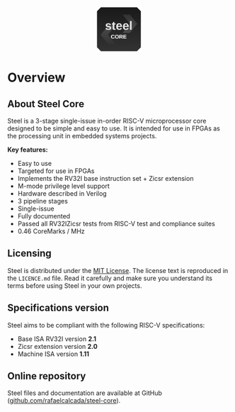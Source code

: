 <p align="center">
  <img width="100" src="images/steel-logo.png">
</p>

# Overview

## About Steel Core

Steel is a 3-stage single-issue in-order RISC-V microprocessor core designed to be simple and easy to use. It is intended for use in FPGAs as the processing unit in embedded systems projects.

**Key features:**

* Easy to use
* Targeted for use in FPGAs
* Implements the RV32I base instruction set + Zicsr extension
* M-mode privilege level support
* Hardware described in Verilog
* 3 pipeline stages
* Single-issue
* Fully documented
* Passed all RV32IZicsr tests from RISC-V test and compliance suites
* 0.46 CoreMarks / MHz

## Licensing

Steel is distributed under the [MIT License](https://en.wikipedia.org/wiki/MIT_License). The license text is reproduced in the `LICENCE.md` file. Read it carefully and make sure you understand its terms before using Steel in your own projects.

## Specifications version

Steel aims to be compliant with the following RISC-V specifications:

* Base ISA RV32I version **2.1**
* Zicsr extension version **2.0**
* Machine ISA version **1.11**

## Online repository

Steel files and documentation are available at GitHub ([github.com/rafaelcalcada/steel-core](https://github.com/rafaelcalcada/steel-core)).
